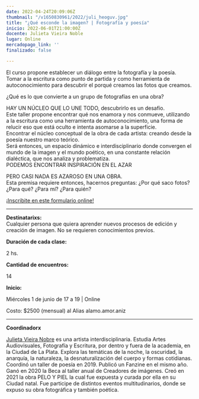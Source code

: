 ```yaml
---
date: 2022-04-24T20:09:06Z
thumbnail: "/v1650830961/2022/juli_heoguv.jpg"
title: "¿Qué esconde la imagen? | Fotografía y poesía"
inicio: 2022-06-01T21:00:00Z
docente: Julieta Vieira Noble
lugar: Online
mercadopago_link: ''
finalizado: false

---
```

  
El curso propone establecer un diálogo entre la fotografía y la poesía. Tomar a la escritura como punto de partida y como herramienta de autoconocimiento para descubrir el porqué creamos las fotos que creamos.   
  
¿Qué es lo que convierte a un grupo de fotografías en una obra?

HAY UN NÚCLEO QUE LO UNE TODO, descubrirlo es un desafío.  
Este taller propone encontrar qué nos enamora y nos conmueve, utilizando a la escritura como una herramienta de autoconocimiento, una forma de relucir eso que está oculto e intenta asomarse a la superficie.   
Encontrar el núcleo conceptual de la obra de cada artista: creando desde la poesía nuestro marco teórico.   
Será entonces, un espacio dinámico e interdisciplinario donde convergen el mundo de la imagen y el mundo poético, en una constante relación dialéctica, que nos analiza y problematiza.  
PODEMOS ENCONTRAR INSPIRACIÓN EN EL AZAR

PERO CASI NADA ES AZAROSO EN UNA OBRA.  
Esta premisa requiere entonces, hacernos preguntas: ¿Por qué saco fotos? ¿Para qué? ¿Para mí? ¿Para quién?

[¡Inscribite en este formulario online!](https://docs.google.com/forms/d/1-GP_uxNRECJBW55O3C9KU4L3qQXkS7fyfX3R8rqOTxI/edit?usp=drive_web)

***

**Destinatarixs:**  
Cualquier persona que quiera aprender nuevos procesos de edición y creación de imagen. No se requieren conocimientos previos.

**Duración de cada clase:**

2 hs.

**Cantidad de encuentros:**

14

**Inicio:**

Miércoles 1 de junio de 17 a 19 | Online

Costo: $2500 (mensual) al Alias alamo.amor.aniz

***

**Coordinadorx**  
  
[Julieta Vieira Nobre](https://www.instagram.com/4megapixeles/) es una artista interdisciplinaria. Estudia Artes Audiovisuales, Fotografía y Escritura, por dentro y fuera de la academia, en la Ciudad de La Plata. Explora las temáticas de la noche, la oscuridad, la anarquía, la naturaleza, la desnaturalización del cuerpo y formas cotidianas. Coordinó un taller de poesía en 2019. Publicó un Fanzine en el mismo año. Ganó en 2020 la Beca al taller anual de Creadores de imágenes. Creó en 2021 la obra PELO Y PIEL la cual fue expuesta y curada por ella en su Ciudad natal. Fue participe de distintos eventos multitudinarios, donde se expuso su obra fotográfica y también poética.